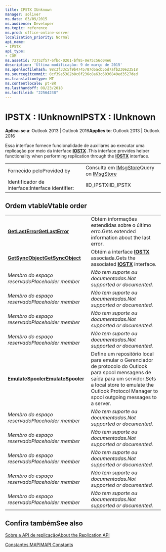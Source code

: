 ```yaml
---
title: IPSTX IUnknown
manager: soliver
ms.date: 03/09/2015
ms.audience: Developer
ms.topic: reference
ms.prod: office-online-server
localization_priority: Normal
api_name:
- IPSTX
api_type:
- COM
ms.assetid: 73752f57-6fbc-0201-bf95-0e75c56c04e6
description: 'Última modificação: 9 de março de 2015'
ms.openlocfilehash: 98c3f33c5f9b4745787d6acb55d7afb230e23518
ms.sourcegitcommit: 0cf39e5382b8c6f236c8a63c6036849ed3527ded
ms.translationtype: MT
ms.contentlocale: pt-BR
ms.lasthandoff: 08/23/2018
ms.locfileid: "22564238"
---
```

# <a name="ipstx--iunknown"></a><span data-ttu-id="38491-103">IPSTX : IUnknown</span><span class="sxs-lookup"><span data-stu-id="38491-103">IPSTX : IUnknown</span></span>

  
  
<span data-ttu-id="38491-104">**Aplica-se a**: Outlook 2013 | Outlook 2016</span><span class="sxs-lookup"><span data-stu-id="38491-104">**Applies to**: Outlook 2013 | Outlook 2016</span></span> 
  
<span data-ttu-id="38491-105">Essa interface fornece funcionalidade de auxiliares ao executar uma replicação por meio da interface **[IOSTX](iostxiunknown.md)** .</span><span class="sxs-lookup"><span data-stu-id="38491-105">This interface provides helper functionality when performing replication through the **[IOSTX](iostxiunknown.md)** interface.</span></span> 
  
|||
|:-----|:-----|
|<span data-ttu-id="38491-106">Fornecido pelo</span><span class="sxs-lookup"><span data-stu-id="38491-106">Provided by</span></span>  <br/> |<span data-ttu-id="38491-107">Consulta em [IMsgStore](imsgstoreimapiprop.md)</span><span class="sxs-lookup"><span data-stu-id="38491-107">Query on [IMsgStore](imsgstoreimapiprop.md)</span></span> <br/> |
|<span data-ttu-id="38491-108">Identificador de interface:</span><span class="sxs-lookup"><span data-stu-id="38491-108">Interface identifier:</span></span>  <br/> |<span data-ttu-id="38491-109">IID_IPSTX</span><span class="sxs-lookup"><span data-stu-id="38491-109">IID_IPSTX</span></span>  <br/> |
   
## <a name="vtable-order"></a><span data-ttu-id="38491-110">Ordem vtable</span><span class="sxs-lookup"><span data-stu-id="38491-110">Vtable order</span></span>

|||
|:-----|:-----|
|<span data-ttu-id="38491-111">**[GetLastError](ipstx-getlasterror.md)**</span><span class="sxs-lookup"><span data-stu-id="38491-111">**[GetLastError](ipstx-getlasterror.md)**</span></span> <br/> |<span data-ttu-id="38491-112">Obtém informações estendidas sobre o último erro.</span><span class="sxs-lookup"><span data-stu-id="38491-112">Gets extended information about the last error.</span></span>  <br/> |
|<span data-ttu-id="38491-113">**[GetSyncObject](ipstx-getsyncobject.md)**</span><span class="sxs-lookup"><span data-stu-id="38491-113">**[GetSyncObject](ipstx-getsyncobject.md)**</span></span> <br/> |<span data-ttu-id="38491-114">Obtém a interface **[IOSTX](iostxiunknown.md)** associada.</span><span class="sxs-lookup"><span data-stu-id="38491-114">Gets the associated **[IOSTX](iostxiunknown.md)** interface.</span></span>  <br/> |
| <span data-ttu-id="38491-115">*Membro do espaço reservado*</span><span class="sxs-lookup"><span data-stu-id="38491-115">*Placeholder member*</span></span>  <br/> | <span data-ttu-id="38491-116">*Não tem suporte ou documentadas.*</span><span class="sxs-lookup"><span data-stu-id="38491-116">*Not supported or documented.*</span></span>  <br/> |
| <span data-ttu-id="38491-117">*Membro do espaço reservado*</span><span class="sxs-lookup"><span data-stu-id="38491-117">*Placeholder member*</span></span>  <br/> | <span data-ttu-id="38491-118">*Não tem suporte ou documentadas.*</span><span class="sxs-lookup"><span data-stu-id="38491-118">*Not supported or documented.*</span></span>  <br/> |
| <span data-ttu-id="38491-119">*Membro do espaço reservado*</span><span class="sxs-lookup"><span data-stu-id="38491-119">*Placeholder member*</span></span>  <br/> | <span data-ttu-id="38491-120">*Não tem suporte ou documentadas.*</span><span class="sxs-lookup"><span data-stu-id="38491-120">*Not supported or documented.*</span></span>  <br/> |
| <span data-ttu-id="38491-121">*Membro do espaço reservado*</span><span class="sxs-lookup"><span data-stu-id="38491-121">*Placeholder member*</span></span>  <br/> | <span data-ttu-id="38491-122">*Não tem suporte ou documentadas.*</span><span class="sxs-lookup"><span data-stu-id="38491-122">*Not supported or documented.*</span></span>  <br/> |
|<span data-ttu-id="38491-123">**[EmulateSpooler](ipstx-emulatespooler.md)**</span><span class="sxs-lookup"><span data-stu-id="38491-123">**[EmulateSpooler](ipstx-emulatespooler.md)**</span></span> <br/> |<span data-ttu-id="38491-124">Define um repositório local para emular o Gerenciador de protocolo do Outlook para spool mensagens de saída para um servidor.</span><span class="sxs-lookup"><span data-stu-id="38491-124">Sets a local store to emulate the Outlook Protocol Manager to spool outgoing messages to a server.</span></span>  <br/> |
| <span data-ttu-id="38491-125">*Membro do espaço reservado*</span><span class="sxs-lookup"><span data-stu-id="38491-125">*Placeholder member*</span></span>  <br/> | <span data-ttu-id="38491-126">*Não tem suporte ou documentadas.*</span><span class="sxs-lookup"><span data-stu-id="38491-126">*Not supported or documented.*</span></span>  <br/> |
| <span data-ttu-id="38491-127">*Membro do espaço reservado*</span><span class="sxs-lookup"><span data-stu-id="38491-127">*Placeholder member*</span></span>  <br/> | <span data-ttu-id="38491-128">*Não tem suporte ou documentadas.*</span><span class="sxs-lookup"><span data-stu-id="38491-128">*Not supported or documented.*</span></span>  <br/> |
| <span data-ttu-id="38491-129">*Membro do espaço reservado*</span><span class="sxs-lookup"><span data-stu-id="38491-129">*Placeholder member*</span></span>  <br/> | <span data-ttu-id="38491-130">*Não tem suporte ou documentadas.*</span><span class="sxs-lookup"><span data-stu-id="38491-130">*Not supported or documented.*</span></span>  <br/> |
| <span data-ttu-id="38491-131">*Membro do espaço reservado*</span><span class="sxs-lookup"><span data-stu-id="38491-131">*Placeholder member*</span></span>  <br/> | <span data-ttu-id="38491-132">*Não tem suporte ou documentadas.*</span><span class="sxs-lookup"><span data-stu-id="38491-132">*Not supported or documented.*</span></span>  <br/> |
| <span data-ttu-id="38491-133">*Membro do espaço reservado*</span><span class="sxs-lookup"><span data-stu-id="38491-133">*Placeholder member*</span></span>  <br/> | <span data-ttu-id="38491-134">*Não tem suporte ou documentadas.*</span><span class="sxs-lookup"><span data-stu-id="38491-134">*Not supported or documented.*</span></span>  <br/> |
   
## <a name="see-also"></a><span data-ttu-id="38491-135">Confira também</span><span class="sxs-lookup"><span data-stu-id="38491-135">See also</span></span>



[<span data-ttu-id="38491-136">Sobre a API de replicação</span><span class="sxs-lookup"><span data-stu-id="38491-136">About the Replication API</span></span>](about-the-replication-api.md)
  
[<span data-ttu-id="38491-137">Constantes MAPI</span><span class="sxs-lookup"><span data-stu-id="38491-137">MAPI Constants</span></span>](mapi-constants.md)

